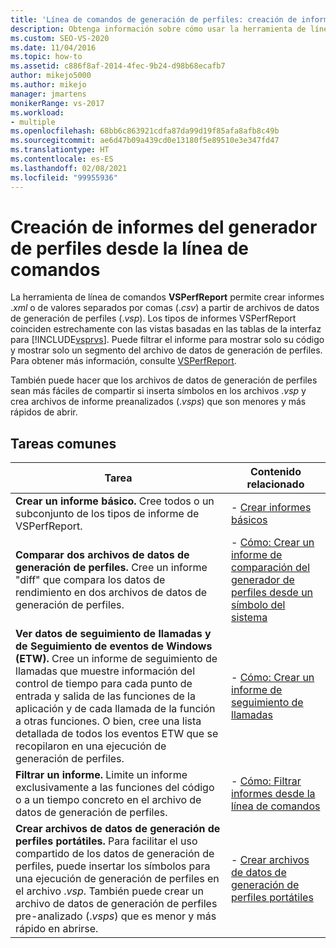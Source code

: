 ```yaml
---
title: 'Línea de comandos de generación de perfiles: creación de informes'
description: Obtenga información sobre cómo usar la herramienta de línea de comandos VSPerfReport para crear informes .xml o .csv (valores separados por comas) a partir de archivos de datos de la generación de perfiles.
ms.custom: SEO-VS-2020
ms.date: 11/04/2016
ms.topic: how-to
ms.assetid: c886f8af-2014-4fec-9b24-d98b68ecafb7
author: mikejo5000
ms.author: mikejo
manager: jmartens
monikerRange: vs-2017
ms.workload:
- multiple
ms.openlocfilehash: 68bb6c863921cdfa87da99d19f85afa8afb8c49b
ms.sourcegitcommit: ae6d47b09a439cd0e13180f5e89510e3e347fd47
ms.translationtype: HT
ms.contentlocale: es-ES
ms.lasthandoff: 02/08/2021
ms.locfileid: "99955936"
---
```

# <a name="create-profiler-reports-from-the-command-line"></a>Creación de informes del generador de perfiles desde la línea de comandos
La herramienta de línea de comandos **VSPerfReport** permite crear informes .*xml* o de valores separados por comas (.*csv*) a partir de archivos de datos de generación de perfiles (.*vsp*). Los tipos de informes VSPerfReport coinciden estrechamente con las vistas basadas en las tablas de la interfaz para [!INCLUDE[vsprvs](../code-quality/includes/vsprvs_md.md)]. Puede filtrar el informe para mostrar solo su código y mostrar solo un segmento del archivo de datos de generación de perfiles. Para obtener más información, consulte [VSPerfReport](../profiling/vsperfreport.md).

 También puede hacer que los archivos de datos de generación de perfiles sean más fáciles de compartir si inserta símbolos en los archivos .*vsp* y crea archivos de informe preanalizados (.*vsps*) que son menores y más rápidos de abrir.

## <a name="common-tasks"></a>Tareas comunes

|Tarea|Contenido relacionado|
|----------|---------------------|
|**Crear un informe básico.** Cree todos o un subconjunto de los tipos de informe de VSPerfReport.|-   [Crear informes básicos](../profiling/creating-basic-profiling-reports-from-the-command-line.md)|
|**Comparar dos archivos de datos de generación de perfiles.** Cree un informe "diff" que compara los datos de rendimiento en dos archivos de datos de generación de perfiles.|-   [Cómo: Crear un informe de comparación del generador de perfiles desde un símbolo del sistema](../profiling/how-to-create-a-profiler-comparison-report-from-a-command-prompt.md)|
|**Ver datos de seguimiento de llamadas y de Seguimiento de eventos de Windows (ETW).** Cree un informe de seguimiento de llamadas que muestre información del control de tiempo para cada punto de entrada y salida de las funciones de la aplicación y de cada llamada de la función a otras funciones. O bien, cree una lista detallada de todos los eventos ETW que se recopilaron en una ejecución de generación de perfiles.|-   [Cómo: Crear un informe de seguimiento de llamadas](../profiling/how-to-create-a-profiling-tools-call-trace-report.md)|
|**Filtrar un informe.** Limite un informe exclusivamente a las funciones del código o a un tiempo concreto en el archivo de datos de generación de perfiles.|-   [Cómo: Filtrar informes desde la línea de comandos](../profiling/how-to-filter-reports-from-the-command-line.md)|
|**Crear archivos de datos de generación de perfiles portátiles.** Para facilitar el uso compartido de los datos de generación de perfiles, puede insertar los símbolos para una ejecución de generación de perfiles en el archivo .*vsp*. También puede crear un archivo de datos de generación de perfiles pre-analizado (.*vsps*) que es menor y más rápido en abrirse.|-   [Crear archivos de datos de generación de perfiles portátiles](../profiling/creating-portable-profiling-data-files-from-the-command-line.md)|
